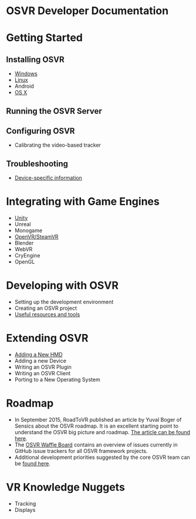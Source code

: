# OSVR Developer Documentation

# Getting Started
## Installing OSVR
- [Windows](Getting-Started/Installing/windows.md)
- [Linux](Getting-Started/Installing/linux.md)
- Android
- [OS X](Getting-Started/Installing/osx.md)

## Running the OSVR Server

## Configuring OSVR
- Calibrating the video-based tracker

## Troubleshooting
- [Device-specific information](Troubleshooting/DeviceSpecific.md)

# Integrating with Game Engines

- [Unity](https://github.com/OSVR/OSVR-Unity/blob/master/GettingStarted.md)
- Unreal
- Monogame
- [OpenVR/SteamVR](https://gitter.im/OSVR/SteamVR-OSVR)
- Blender
- WebVR
- CryEngine
- OpenGL

# Developing with OSVR
- Setting up the development environment
- Creating an OSVR project
- [Useful resources and tools](Developing/resources.md)

# Extending OSVR
- [Adding a New HMD](Extending-OSVR/AddingHMD.md)
- Adding a new Device
- Writing an OSVR Plugin
- Writing an OSVR Client
- Porting to a New Operating System

# Roadmap
- In September 2015, RoadToVR published an article by Yuval Boger of Sensics about the OSVR roadmap. It is an excellent starting point to understand the OSVR big picture and roadmap. [The article can be found here](http://www.roadtovr.com/osvr-roadmap-creating-an-ecosystem-of-interoperable-vr-hardware-and-software/).
- The [OSVR Waffle Board](Roadmap/waffle.md) contains an overview of issues currently in GitHub issue trackers for all OSVR framework projects. 
- Additional development priorities suggested by the core OSVR team can be [found here](Roadmap/additional.md).

# VR Knowledge Nuggets
- Tracking
- Displays